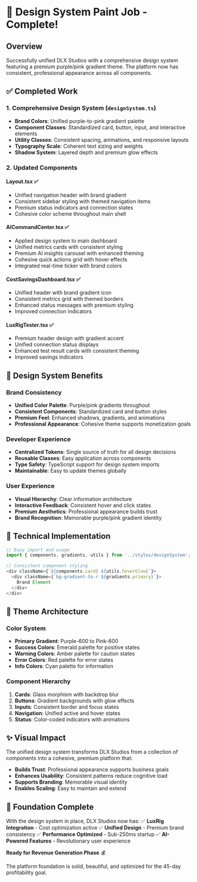 # 🎨 Design System Paint Job - Complete!

## Overview
Successfully unified DLX Studios with a comprehensive design system featuring a premium purple/pink gradient theme. The platform now has consistent, professional appearance across all components.

## ✅ Completed Work

### 1. Comprehensive Design System (`designSystem.ts`)
- **Brand Colors**: Unified purple-to-pink gradient palette
- **Component Classes**: Standardized card, button, input, and interactive elements
- **Utility Classes**: Consistent spacing, animations, and responsive layouts
- **Typography Scale**: Coherent text sizing and weights
- **Shadow System**: Layered depth and premium glow effects

### 2. Updated Components

#### Layout.tsx ✅
- Unified navigation header with brand gradient
- Consistent sidebar styling with themed navigation items
- Premium status indicators and connection states
- Cohesive color scheme throughout main shell

#### AICommandCenter.tsx ✅
- Applied design system to main dashboard
- Unified metrics cards with consistent styling
- Premium AI insights carousel with enhanced theming
- Cohesive quick actions grid with hover effects
- Integrated real-time ticker with brand colors

#### CostSavingsDashboard.tsx ✅
- Unified header with brand gradient icon
- Consistent metrics grid with themed borders
- Enhanced status messages with premium styling
- Improved connection indicators

#### LuxRigTester.tsx ✅
- Premium header design with gradient accent
- Unified connection status displays
- Enhanced test result cards with consistent theming
- Improved savings indicators

## 🎯 Design System Benefits

### Brand Consistency
- **Unified Color Palette**: Purple/pink gradients throughout
- **Consistent Components**: Standardized card and button styles
- **Premium Feel**: Enhanced shadows, gradients, and animations
- **Professional Appearance**: Cohesive theme supports monetization goals

### Developer Experience
- **Centralized Tokens**: Single source of truth for all design decisions
- **Reusable Classes**: Easy application across components
- **Type Safety**: TypeScript support for design system imports
- **Maintainable**: Easy to update themes globally

### User Experience
- **Visual Hierarchy**: Clear information architecture
- **Interactive Feedback**: Consistent hover and click states
- **Premium Aesthetics**: Professional appearance builds trust
- **Brand Recognition**: Memorable purple/pink gradient identity

## 🚀 Technical Implementation

```typescript
// Easy import and usage
import { components, gradients, utils } from '../styles/designSystem';

// Consistent component styling
<div className={`${components.card} ${utils.hoverGlow}`}>
  <div className={`bg-gradient-to-r ${gradients.primary}`}>
    Brand Element
  </div>
</div>
```

## 🎨 Theme Architecture

### Color System
- **Primary Gradient**: Purple-600 to Pink-600
- **Success Colors**: Emerald palette for positive states
- **Warning Colors**: Amber palette for caution states
- **Error Colors**: Red palette for error states
- **Info Colors**: Cyan palette for information

### Component Hierarchy
1. **Cards**: Glass morphism with backdrop blur
2. **Buttons**: Gradient backgrounds with glow effects
3. **Inputs**: Consistent border and focus states
4. **Navigation**: Unified active and hover states
5. **Status**: Color-coded indicators with animations

## ✨ Visual Impact

The unified design system transforms DLX Studios from a collection of components into a cohesive, premium platform that:

- **Builds Trust**: Professional appearance supports business goals
- **Enhances Usability**: Consistent patterns reduce cognitive load
- **Supports Branding**: Memorable visual identity
- **Enables Scaling**: Easy to maintain and extend

## 🎯 Foundation Complete

With the design system in place, DLX Studios now has:
✅ **LuxRig Integration** - Cost optimization active
✅ **Unified Design** - Premium brand consistency
✅ **Performance Optimized** - Sub-250ms startup
✅ **AI-Powered Features** - Revolutionary user experience

**Ready for Revenue Generation Phase** 💰

The platform foundation is solid, beautiful, and optimized for the 45-day profitability goal.